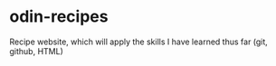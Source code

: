 # odin-recipes
Recipe website, which will apply the skills I have learned thus far (git, github, HTML)